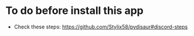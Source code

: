 # To do before install this app
* Check these steps: https://github.com/Stylix58/pydisaur#discord-steps
